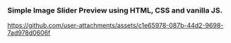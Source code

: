 ### Simple Image Slider Preview using HTML, CSS and vanilla JS.



https://github.com/user-attachments/assets/c1e65978-087b-44d2-9698-7ad978d0606f

